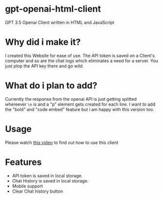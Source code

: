 # gpt-openai-html-client
GPT 3.5 Openai Client written in HTML and JavaScript

# Why did i make it?
I created this Website for ease of use. The API token is saved on a Client's computer and so are the chat logs which eliminates a need for a server. You just plop the API key there and go wild.

# What do i plan to add?
Currently the response from the openai API is just getting splitted whereever `\n` is and a "p" element gets created for each line. I want to add the "bold" and "code embed" feature but i am happy with this version too.

# Usage
Please watch [this video](https://www.youtube.com/watch?v=wZvPzkj6rRQ) to find out how to use this client

# Features
* API token is saved in local storage.
* Chat History is saved in local storage.
* Mobile support
* Clear Chat history button